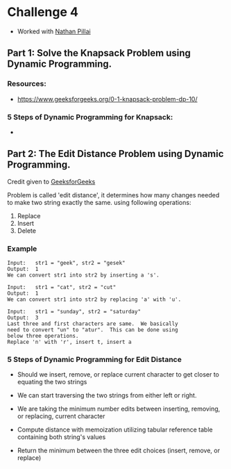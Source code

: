 # Challenge 4
* Worked with [Nathan Pillai](https://github.com/natepill/Graph-Theory/tree/master/Challenges)

## Part 1: Solve the Knapsack Problem using Dynamic Programming.

### Resources:
* https://www.geeksforgeeks.org/0-1-knapsack-problem-dp-10/



### 5 Steps of Dynamic Programming for Knapsack:

* 

## Part 2: The Edit Distance Problem using Dynamic Programming.
Credit given to [GeeksforGeeks](https://www.geeksforgeeks.org/edit-distance-dp-5/)

Problem is called 'edit distance', it determines how many changes needed to make two string exactly the same. using following operations:
1. Replace
2. Insert
3. Delete

### Example
```
Input:   str1 = "geek", str2 = "gesek"
Output:  1
We can convert str1 into str2 by inserting a 's'.

Input:   str1 = "cat", str2 = "cut"
Output:  1
We can convert str1 into str2 by replacing 'a' with 'u'.

Input:   str1 = "sunday", str2 = "saturday"
Output:  3
Last three and first characters are same.  We basically
need to convert "un" to "atur".  This can be done using
below three operations. 
Replace 'n' with 'r', insert t, insert a
```
### 5 Steps of Dynamic Programming for Edit Distance
* Should we insert, remove, or replace current character to get closer to equating the two strings

* We can start traversing the two strings from either left or right.

* We are taking the minimum number edits between inserting, removing, or replacing, current character

* Compute distance with memoization utilizing tabular reference table containing both string's values

* Return the minimum between the three edit choices (insert, remove, or replace)

